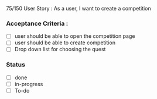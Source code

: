 75/150 User Story :  As a user, I want to create a competition <br>
### Acceptance Criteria : 
- [ ] user should be able to open the competition page
- [ ] user should be able to create competition
- [ ] Drop down list for choosing the quest
 
### Status 
- [ ] done
- [ ] in-progress
- [ ] To-do
